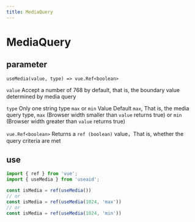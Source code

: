 ```yaml
---
title: MediaQuery
---
```


# MediaQuery

## parameter
`useMedia(value, type) => vue.Ref<boolean>`

`value` Accept a number of 768 by default, that is, the boundary value determined by media query

`type` Only one string type `max` or `min` Value Default `max`,
That is, the media query type, `max` (Browser width smaller than `value` returns true) or
 `min` (Browser width greater than `value` returns true)

`vue.Ref<boolean>` Returns a `ref (boolean)` value，That is, whether the query criteria are met

## use
```ts
import { ref } from 'vue';
import { useMedia } from 'useaid';

const isMedia = ref(useMedia())
// or
const isMedia = ref(useMedia(1024, 'max'))
// or
const isMedia = ref(useMedia(1024, 'min'))
```